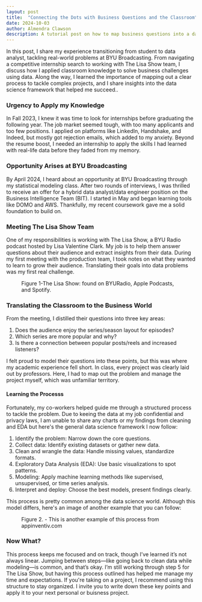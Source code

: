 ```yaml
---
layout: post
title:  "Connecting the Dots with Business Questions and the Classroom"
date: 2024-10-03
author: Almendra Clawson
description: A tutorial post on how to map business questions into a data science process.
---
```


<p class="intro"><span class="dropcap">I</span>n this post, I share my experience transitioning from student to data analyst, tackling real-world problems at BYU Broadcasting. From navigating a competitive internship search to working with The Lisa Show team, I discuss how I applied classroom knowledge to solve business challenges using data. Along the way, I learned the importance of mapping out a clear process to tackle complex projects, and I share insights into the data science framework that helped me succeed..</p>


### Urgency to Apply my Knowledge

In Fall 2023, I knew it was time to look for internships before graduating the following year. The job market seemed tough, with too many applicants and too few positions. I applied on platforms like LinkedIn, Handshake, and Indeed, but mostly got rejection emails, which added to my anxiety. Beyond the resume boost, I needed an internship to apply the skills I had learned with real-life data before they faded from my memory. 

### Opportunity Arises at BYU Broadcasting

By April 2024, I heard about an opportunity at BYU Broadcasting through my statistical modeling class. After two rounds of interviews, I was thrilled to receive an offer for a hybrid data analyst/data engineer position on the Business Intelligence Team (BIT). I started in May and began learning tools like DOMO and AWS. Thankfully, my recent coursework gave me a solid foundation to build on.

### Meeting The Lisa Show Team

One of my responsibilities is working with The Lisa Show, a BYU Radio podcast hosted by Lisa Valentine Clark. My job is to help them answer questions about their audience and extract insights from their data. During my first meeting with the production team, I took notes on what they wanted to learn to grow their audience. Translating their goals into data problems was my first real challenge.

<figure>
	<img src="{{site.url}}/{{site.baseurl}}/assets/img/lisa_show.jpg" alt=""> 
	<figcaption>Figure 1-The Lisa Show: found on BYURadio, Apple Podcasts, and Spotify.</figcaption>
</figure>

### Translating the Classroom to the Business World

From the meeting, I distilled their questions into three key areas:

1. Does the audience enjoy the series/season layout for episodes?
2. Which series are more popular and why?
3. Is there a connection between popular posts/reels and increased listeners?

I felt proud to model their questions into these points, but this was where my academic experience fell short. In class, every project was clearly laid out by professors. Here, I had to map out the problem and manage the project myself, which was unfamiliar territory.

#### Learning the Processs
Fortunately, my co-workers helped guide me through a structured process to tackle the problem. Due to keeing the data at my job confidential and privacy laws, I am unable to share any charts or my findings from cleaning and EDA but here's the general data science framework I now follow:

1. Identify the problem: Narrow down the core questions.
2. Collect data: Identify existing datasets or gather new data.
3. Clean and wrangle the data: Handle missing values, standardize formats.
4. Exploratory Data Analysis (EDA): Use basic visualizations to spot patterns.
5. Modeling: Apply machine learning methods like supervised, unsupervised, or time series analysis.
6. Interpret and deploy: Choose the best models, present findings clearly.

This process is pretty common among the data science world. Although this model differs, here's an image of another example that you can follow:

<figure>
	<img src="{{site.url}}/{{site.baseurl}}/assets/img/data-science-process.jpg" alt=""> 
	<figcaption>Figure 2. - This is another example of this process from appinventiv.com</figcaption>
</figure>



### Now What?
This process keeps me focused and on track, though I’ve learned it’s not always linear. Jumping between steps—like going back to clean data while modeling—is common, and that’s okay. I’m still working through step 5 for The Lisa Show, but having this process outlined has helped me manage my time and expectations. If you're taking on a project, I recommend using this structure to stay organized. I invite you to write down these key points and apply it to your next personal or buisness project.